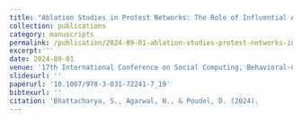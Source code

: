 ```yaml
---
title: "Ablation Studies in Protest Networks: The Role of Influential Agents in Shaping Protests"
collection: publications
category: manuscripts
permalink: /publication/2024-09-01-ablation-studies-protest-networks-influential-agents
excerpt: ''
date: 2024-09-01
venue: '17th International Conference on Social Computing, Behavioral-Cultural Modeling & Prediction and Behavior Representation in Modeling and Simulation.'
slidesurl: ''
paperurl: '10.1007/978-3-031-72241-7_19'
bibtexurl: ''
citation: 'Bhattacharya, S., Agarwal, N., & Poudel, D. (2024).
---
```

